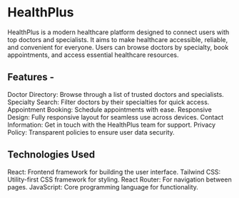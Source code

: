 # HealthPlus
HealthPlus is a modern healthcare platform designed to connect users with top doctors and specialists. It aims to make healthcare accessible, reliable, and convenient for everyone. Users can browse doctors by specialty, book appointments, and access essential healthcare resources.

## Features -
Doctor Directory: Browse through a list of trusted doctors and specialists.
Specialty Search: Filter doctors by their specialties for quick access.
Appointment Booking: Schedule appointments with ease.
Responsive Design: Fully responsive layout for seamless use across devices.
Contact Information: Get in touch with the HealthPlus team for support.
Privacy Policy: Transparent policies to ensure user data security.

## Technologies Used
React: Frontend framework for building the user interface.
Tailwind CSS: Utility-first CSS framework for styling.
React Router: For navigation between pages.
JavaScript: Core programming language for functionality.
